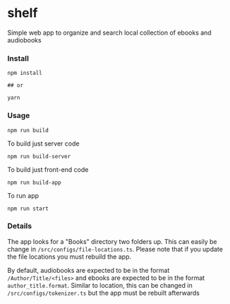 # shelf
Simple web app to organize and search local collection of ebooks and audiobooks

### Install

```
npm install

## or

yarn
```

### Usage

```
npm run build
```

To build just server code
```
npm run build-server
```

To build just front-end code
```
npm run build-app
```

To run app
```
npm run start
```

### Details
The app looks for a "Books" directory two folders up. This can easily be change in `/src/configs/file-locations.ts`.
Please note that if you update the file locations you must rebuild the app.

By default, audiobooks are expected to be in the format `/Author/Title/<files>` and ebooks are expected to be in the format `author_title.format`.
Similar to location, this can be changed in `/src/configs/tokenizer.ts` but the app must be rebuilt afterwards
